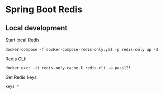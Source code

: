 # Spring Boot Redis

## Local development
Start local Redis
```shell
docker-compose -f docker-compose-redis-only.yml -p redis-only up -d
```
Redis CLI:
```shell
docker exec -it redis-only-cache-1 redis-cli -a pass123
```
Get Redis keys
```
keys *
```